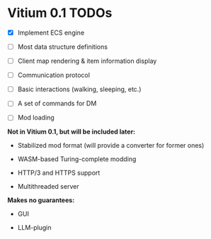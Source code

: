 # Vitium 0.1 TODOs

- [x] Implement ECS engine

- [ ] Most data structure definitions

- [ ] Client map rendering & item information display

- [ ] Communication protocol

- [ ] Basic interactions (walking, sleeping, etc.)

- [ ] A set of commands for DM

- [ ] Mod loading

**Not in Vitium 0.1, but will be included later:**

- Stabilized mod format (will provide a converter for former ones)

- WASM-based Turing-complete modding

- HTTP/3 and HTTPS support

- Multithreaded server

**Makes no guarantees:**

- GUI

- LLM-plugin
